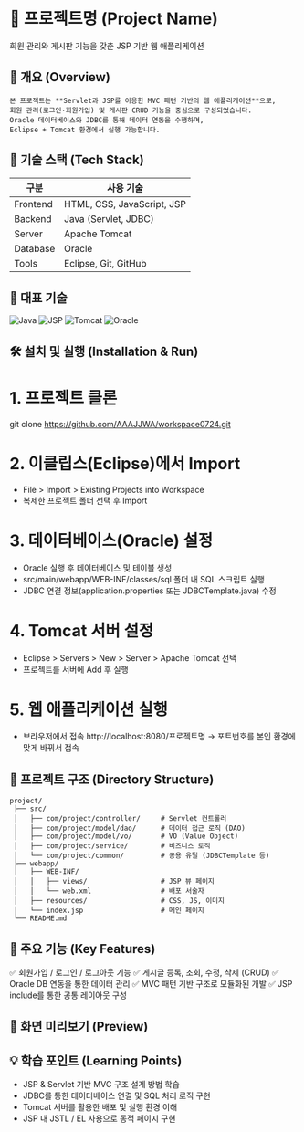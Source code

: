 # 🚀 프로젝트명 (Project Name)
회원 관리와 게시판 기능을 갖춘 JSP 기반 웹 애플리케이션

## 📘 개요 (Overview)
	본 프로젝트는 **Servlet과 JSP를 이용한 MVC 패턴 기반의 웹 애플리케이션**으로,  
	회원 관리(로그인·회원가입) 및 게시판 CRUD 기능을 중심으로 구성되었습니다.  
	Oracle 데이터베이스와 JDBC를 통해 데이터 연동을 수행하며,  
	Eclipse + Tomcat 환경에서 실행 가능합니다.

## 🧱 기술 스택 (Tech Stack)
| 구분 | 사용 기술 |
|------|------------|
| Frontend | HTML, CSS, JavaScript, JSP |
| Backend | Java (Servlet, JDBC)|
| Server| Apache Tomcat |
| Database | Oracle |
| Tools | Eclipse, Git, GitHub |

## 🔖 대표 기술
![Java](https://img.shields.io/badge/Java-ED8B00?style=flat-square&logo=openjdk&logoColor=white)
![JSP](https://img.shields.io/badge/JSP-007396?style=flat-square&logo=java&logoColor=white)
![Tomcat](https://img.shields.io/badge/Tomcat-F8DC75?style=flat-square&logo=apachetomcat&logoColor=black)
![Oracle](https://img.shields.io/badge/Oracle-F80000?style=flat-square&logo=oracle&logoColor=white)

## 🛠️ 설치 및 실행 (Installation & Run)
# 1. 프로젝트 클론
git clone https://github.com/AAAJJWA/workspace0724.git

# 2. 이클립스(Eclipse)에서 Import
- File > Import > Existing Projects into Workspace
- 복제한 프로젝트 폴더 선택 후 Import

# 3. 데이터베이스(Oracle) 설정
- Oracle 실행 후 데이터베이스 및 테이블 생성
- src/main/webapp/WEB-INF/classes/sql 폴더 내 SQL 스크립트 실행
- JDBC 연결 정보(application.properties 또는 JDBCTemplate.java) 수정

# 4. Tomcat 서버 설정
- Eclipse > Servers > New > Server > Apache Tomcat 선택
- 프로젝트를 서버에 Add 후 실행

# 5. 웹 애플리케이션 실행
- 브라우저에서 접속
http://localhost:8080/프로젝트명
→ 포트번호를 본인 환경에 맞게 바꿔서 접속

## 📂 프로젝트 구조 (Directory Structure)
```
project/
 ├── src/
 │   ├── com/project/controller/     # Servlet 컨트롤러
 │   ├── com/project/model/dao/      # 데이터 접근 로직 (DAO)
 │   ├── com/project/model/vo/       # VO (Value Object)
 │   ├── com/project/service/        # 비즈니스 로직
 │   └── com/project/common/         # 공용 유틸 (JDBCTemplate 등)
 ├── webapp/
 │   ├── WEB-INF/
 │   │   ├── views/                  # JSP 뷰 페이지
 │   │   └── web.xml                 # 배포 서술자
 │   ├── resources/                  # CSS, JS, 이미지
 │   └── index.jsp                   # 메인 페이지
 └── README.md
```

## 🌟 주요 기능 (Key Features)
✅ 회원가입 / 로그인 / 로그아웃 기능
✅ 게시글 등록, 조회, 수정, 삭제 (CRUD)
✅ Oracle DB 연동을 통한 데이터 관리
✅ MVC 패턴 기반 구조로 모듈화된 개발
✅ JSP include를 통한 공통 레이아웃 구성

## 📸 화면 미리보기 (Preview)
<!--
| 기능 | 미리보기 |
|------|-----------|
| 로그인 화면 | ![Login Page](./assets/login.gif) |
| 회원가입 화면 | ![Register Page](./assets/register.png) |
| 게시판 목록 | ![Board List](./assets/board-list.jpg) |
| 게시글 작성 | ![Post Write](./assets/post-write.gif) |
-->

## 💡 학습 포인트 (Learning Points)

- JSP & Servlet 기반 MVC 구조 설계 방법 학습
- JDBC를 통한 데이터베이스 연결 및 SQL 처리 로직 구현
- Tomcat 서버를 활용한 배포 및 실행 환경 이해
- JSP 내 JSTL / EL 사용으로 동적 페이지 구현


